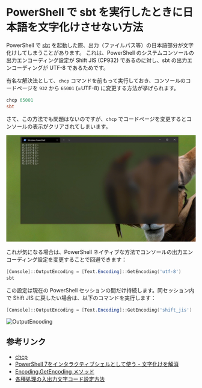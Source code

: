 # PowerShell で sbt を実行したときに日本語を文字化けさせない方法

PowerShell で [sbt](https://www.scala-sbt.org/) を起動した際、出力（ファイルパス等）の日本語部分が文字化けしてしまうことがあります。
これは、PowerShell のシステムコンソールの出力エンコーディング設定が Shift JIS (CP932) であるのに対し、sbt の出力エンコーディングが UTF-8 であるためです。

有名な解決法として、`chcp` コマンドを前もって実行しておき、コンソールのコードページを `932` から `65001` (=UTF-8) に変更する方法が挙げられます。

```powershell
chcp 65001
sbt
```

さて、この方法でも問題はないのですが、`chcp` でコードページを変更するとコンソールの表示がクリアされてしまいます。

![chcp](img/chcp-clear-console.gif)

これが気になる場合は、PowerShell ネイティブな方法でコンソールの出力エンコーディング設定を変更することで回避できます：

```powershell
[Console]::OutputEncoding = [Text.Encoding]::GetEncoding('utf-8')
sbt
```

この設定は現在の PowerShell セッションの間だけ持続します。同セッション内で Shift JIS に戻したい場合は、以下のコマンドを実行します：

```powershell
[Console]::OutputEncoding = [Text.Encoding]::GetEncoding('shift_jis')
```

![OutputEncoding](img/pwsh-notclear-console.gif)

## 参考リンク

* [chcp](https://docs.microsoft.com/ja-jp/windows-server/administration/windows-commands/chcp)
* [PowerShell 7をインタラクティブシェルとして使う - 文字化けを解消](https://news.mynavi.jp/itsearch/article/hardware/5170)
* [Encoding.GetEncoding メソッド](https://docs.microsoft.com/ja-jp/dotnet/api/system.text.encoding.getencoding?view=net-5.0)
* [各種処理の入出力文字コード設定方法](https://satob.hatenablog.com/entry/20140729/p1)
